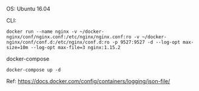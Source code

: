 OS: Ubuntu 16.04

CLI:
```
docker run --name nginx -v ~/docker-nginx/conf/nginx.conf:/etc/nginx/nginx.conf:ro -v ~/docker-nginx/conf/conf.d:/etc/nginx/conf.d:ro -p 9527:9527 -d --log-opt max-size=10m --log-opt max-file=3 nginx:1.15.2
```

docker-compose
```
docker-compose up -d
```

Ref:
https://docs.docker.com/config/containers/logging/json-file/
